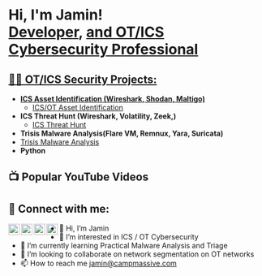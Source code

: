 <h1>Hi, I'm Jamin! <br/><a href="https://github.com/h4ckRa8">Developer</a>, <a href="https://www.linkedin.com/in/jamincamp/"> and OT/ICS Cybersecurity Professional</h1>

<h2>👨‍💻 OT/ICS Security Projects:</h2>

- <b>ICS Asset Identification (Wireshark, Shodan, Maltigo)</b>
  - [ICS/OT Asset Identification](https://github.com/joshmadakor1/Algorithms-Practice)
- <b>ICS Threat Hunt (Wireshark, Volatility, Zeek,)</b>
  - [ICS Threat Hunt](https://github.com/joshmadakor1/4chan-Image-Analysis-Middleware-C964)
- <b>Trisis Malware Analysis(Flare VM, Remnux, Yara, Suricata)</b>
 - [Trisis Malware Analysis](https://github.com/joshmadakor1/4chan-Image-Analysis-Middleware-C964)
- <b>Python</b>


<h2>📺 Popular YouTube Videos</h2>


<h2> 🤳 Connect with me:</h2>

[<img align="left" alt="JoshMadakor | YouTube" width="22px" src="https://cdn.jsdelivr.net/npm/simple-icons@v3/icons/youtube.svg" />][youtube]
[<img align="left" alt="JoshMadakor | Twitter" width="22px" src="https://cdn.jsdelivr.net/npm/simple-icons@v3/icons/twitter.svg" />][twitter]
[<img align="left" alt="JoshMadakor | LinkedIn" width="22px" src="https://cdn.jsdelivr.net/npm/simple-icons@v3/icons/linkedin.svg" />][linkedin]
[<img align="left" alt="JoshMadakor | Instagram" width="22px" src="https://cdn.jsdelivr.net/npm/simple-icons@v3/icons/instagram.svg" />][instagram]

[twitter]: https://twitter.com/joshmadakor
[youtube]: https://www.youtube.com/c/joshmadakor
[instagram]: https://www.instagram.com/joshmadakor/
[linkedin]: https://linkedin.com/in/joshmadakor

- 👋 Hi, I’m Jamin 
- 👀 I’m interested in ICS / OT Cybersecurity
- 🌱 I’m currently learning Practical Malware Analysis and Triage
- 💞️ I’m looking to collaborate on network segmentation on OT networks
- 📫 How to reach me jamin@campmassive.com

<!---
h4ckRa8/h4ckRa8 is a ✨ special ✨ repository because its `README.md` (this file) appears on your GitHub profile.
You can click the Preview link to take a look at your changes.
--->
